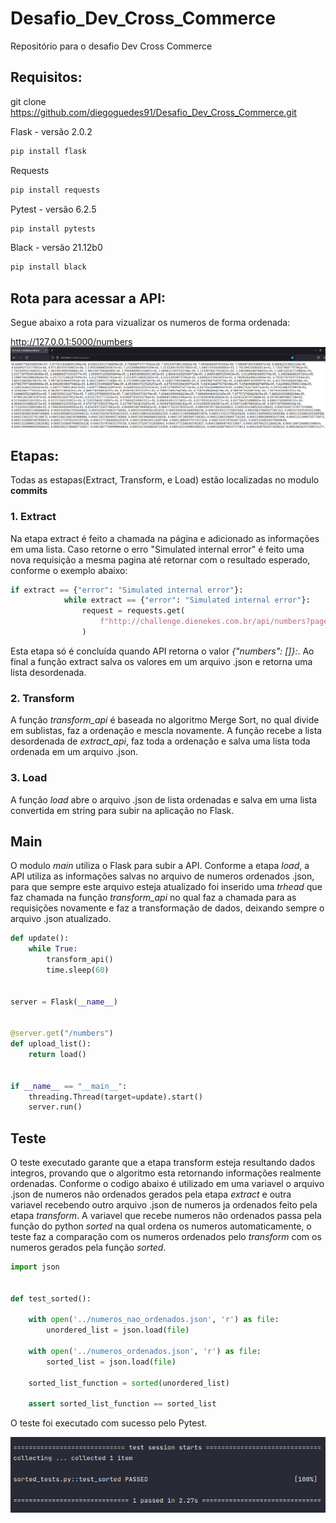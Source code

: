# Desafio_Dev_Cross_Commerce
Repositório para o desafio Dev Cross Commerce


## Requisitos: 

git clone https://github.com/diegoguedes91/Desafio_Dev_Cross_Commerce.git

Flask  - versão 2.0.2
```python
pip install flask
```
Requests
```python
pip install requests 
```
Pytest - versão 6.2.5
```python
pip install pytests
```
Black - versão 21.12b0
```python
pip install black 
```

## Rota para acessar a API:

Segue abaixo a rota para vizualizar os numeros de forma ordenada: 

http://127.0.0.1:5000/numbers 
![API](https://github.com/diegoguedes91/Desafio_Dev_Cross_Commerce/blob/main/output_sorted_list.png)

## Etapas: 

Todas as estapas(Extract, Transform, e Load) estão localizadas no modulo __commits__ 

### 1. Extract

Na etapa extract é feito a chamada na página e adicionado as informações em uma lista. Caso retorne o erro "Simulated internal error" é feito uma nova requisição a mesma pagina até retornar com o resultado esperado, conforme o exemplo abaixo: 
```python 
if extract == {"error": "Simulated internal error"}:
            while extract == {"error": "Simulated internal error"}:
                request = requests.get(
                    f"http://challenge.dienekes.com.br/api/numbers?page={counter}"
                )
```
Esta etapa só é concluída quando API retorna o valor _{"numbers": []}:_. Ao final a função extract salva os valores em um arquivo .json e retorna uma lista desordenada. 

### 2. Transform

A função _transform_api_ é baseada no algoritmo Merge Sort, no qual divide em sublistas, faz a ordenação e mescla novamente. A função recebe a lista desordenada de _extract_api_, faz toda a ordenação e salva uma lista toda ordenada em um arquivo .json.

### 3. Load 

A função _load_ abre o arquivo .json de lista ordenadas  e salva em uma lista convertida em string para subir na aplicação no Flask. 

## Main 

O modulo _main_ utiliza o Flask para subir a API. Conforme a etapa _load_, a API utiliza as informações salvas no arquivo de numeros ordenados .json, para que sempre este arquivo esteja atualizado foi inserido uma _trhead_ que faz chamada na função _transform_api_ no qual faz a chamada para as requisições novamente e faz a transformação de dados, deixando sempre o arquivo .json atualizado.

```python
def update():
    while True:
        transform_api()
        time.sleep(60)


server = Flask(__name__)


@server.get("/numbers")
def upload_list():
    return load()


if __name__ == "__main__":
    threading.Thread(target=update).start()
    server.run()
```

## Teste

O teste executado garante que a etapa transform esteja resultando dados integros, provando que o algoritmo esta retornando informações realmente ordenadas. 
Conforme o codigo abaixo é utilizado em uma variavel o arquivo .json de numeros não ordenados gerados pela etapa *extract* e outra variavel recebendo outro arquivo .json de numeros ja ordenados feito pela etapa *transform*. 
A variavel que recebe numeros não ordenados passa pela função do python _sorted_ na qual ordena os numeros automaticamente, o teste faz a comparação com os numeros ordenados pelo *transform* com os numeros gerados pela função *sorted*.

```python
import json


def test_sorted():

    with open('../numeros_nao_ordenados.json', 'r') as file:
        unordered_list = json.load(file)

    with open('../numeros_ordenados.json', 'r') as file:
        sorted_list = json.load(file)

    sorted_list_function = sorted(unordered_list)

    assert sorted_list_function == sorted_list
```
O teste foi executado com sucesso pelo Pytest. 

![pytest](https://github.com/diegoguedes91/Desafio_Dev_Cross_Commerce/blob/main/tests/sorted_test.png)

